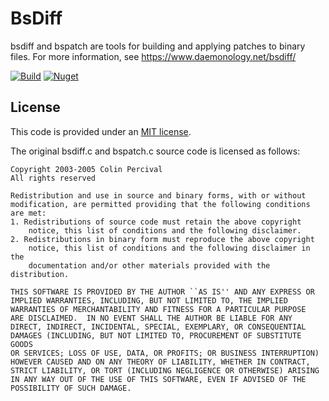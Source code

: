 # BsDiff

bsdiff and bspatch are tools for building and applying patches to binary files.
For more information, see https://www.daemonology.net/bsdiff/

[![Build](https://github.com/LogosBible/bsdiff.net/actions/workflows/build.yaml/badge.svg)](https://github.com/LogosBible/bsdiff.net/actions/workflows/build.yaml)
[![Nuget](https://img.shields.io/nuget/v/BsDiff)](https://www.nuget.org/packages/BsDiff)

## License

This code is provided under an [MIT license](LICENSE).

The original bsdiff.c and bspatch.c source code is licensed as follows:

```
Copyright 2003-2005 Colin Percival
All rights reserved

Redistribution and use in source and binary forms, with or without
modification, are permitted providing that the following conditions
are met:
1. Redistributions of source code must retain the above copyright
    notice, this list of conditions and the following disclaimer.
2. Redistributions in binary form must reproduce the above copyright
    notice, this list of conditions and the following disclaimer in the
    documentation and/or other materials provided with the distribution.

THIS SOFTWARE IS PROVIDED BY THE AUTHOR ``AS IS'' AND ANY EXPRESS OR
IMPLIED WARRANTIES, INCLUDING, BUT NOT LIMITED TO, THE IMPLIED
WARRANTIES OF MERCHANTABILITY AND FITNESS FOR A PARTICULAR PURPOSE
ARE DISCLAIMED.  IN NO EVENT SHALL THE AUTHOR BE LIABLE FOR ANY
DIRECT, INDIRECT, INCIDENTAL, SPECIAL, EXEMPLARY, OR CONSEQUENTIAL
DAMAGES (INCLUDING, BUT NOT LIMITED TO, PROCUREMENT OF SUBSTITUTE GOODS
OR SERVICES; LOSS OF USE, DATA, OR PROFITS; OR BUSINESS INTERRUPTION)
HOWEVER CAUSED AND ON ANY THEORY OF LIABILITY, WHETHER IN CONTRACT,
STRICT LIABILITY, OR TORT (INCLUDING NEGLIGENCE OR OTHERWISE) ARISING
IN ANY WAY OUT OF THE USE OF THIS SOFTWARE, EVEN IF ADVISED OF THE
POSSIBILITY OF SUCH DAMAGE.
```
